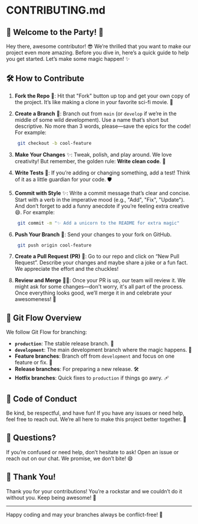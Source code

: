 # CONTRIBUTING.md

## 🎉 Welcome to the Party! 🎉

Hey there, awesome contributor! 😎 We’re thrilled that you want to make our project even more amazing. Before you dive in, here’s a quick guide to help you get started. Let’s make some magic happen! ✨

## 🛠️ How to Contribute

1. **Fork the Repo** 🍴: Hit that "Fork" button up top and get your own copy of the project. It’s like making a clone in your favorite sci-fi movie. 🤖

2. **Create a Branch** 🌿: Branch out from `main` (or `develop` if we’re in the middle of some wild development). Use a name that’s short but descriptive. No more than 3 words, please—save the epics for the code! For example:
   ```bash
    git checkout -b cool-feature
    ```

3. **Make Your Changes** ✨: Tweak, polish, and play around. We love creativity! But remember, the golden rule: **Write clean code**. 🚀

4. **Write Tests** 🧪: If you’re adding or changing something, add a test! Think of it as a little guardian for your code. 🛡️

5. **Commit with Style** ✨: Write a commit message that’s clear and concise. Start with a verb in the imperative mood (e.g., "Add", "Fix", "Update"). And don’t forget to add a funny anecdote if you’re feeling extra creative😄. For example:
   ```bash
    git commit -m "✨ Add a unicorn to the README for extra magic"
    ```

6. **Push Your Branch** 🚀: Send your changes to your fork on GitHub.
   ```bash
    git push origin cool-feature
    ```

7. **Create a Pull Request (PR)** 💌: Go to our repo and click on “New Pull Request”. Describe your changes and maybe share a joke or a fun fact. We appreciate the effort and the chuckles!

8. **Review and Merge** 🕵️‍♂️: Once your PR is up, our team will review it. We might ask for some changes—don't worry, it's all part of the process. Once everything looks good, we’ll merge it in and celebrate your awesomeness! 🎉

## 🎯 Git Flow Overview

We follow Git Flow for branching:

- **`production`**: The stable release branch. 🚦
- **`development`**: The main development branch where the magic happens. 🎩
- **Feature branches**: Branch off from `development` and focus on one feature or fix. 🌟
- **Release branches**: For preparing a new release. 🛠️
- **Hotfix branches**: Quick fixes to `production` if things go awry. 🩹

## 📝 Code of Conduct

Be kind, be respectful, and have fun! If you have any issues or need help, feel free to reach out. We’re all here to make this project better together. 🤝

## 🤔 Questions?

If you’re confused or need help, don’t hesitate to ask! Open an issue or reach out on our chat. We promise, we don’t bite! 😄

## 🎉 Thank You!

Thank you for your contributions! You’re a rockstar and we couldn’t do it without you. Keep being awesome! 🌟

---

Happy coding and may your branches always be conflict-free! 🥳

